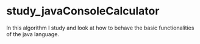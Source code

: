 # study_javaConsoleCalculator
In this algorithm I study and look at how to behave the basic functionalities of the java language.
